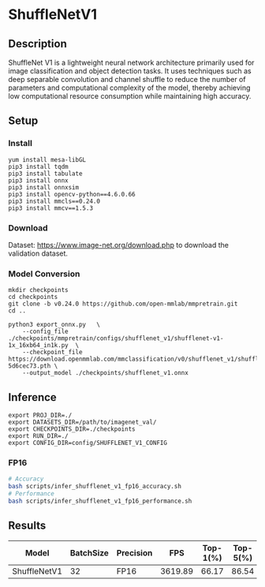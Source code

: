 # ShuffleNetV1

## Description
ShuffleNet V1 is a lightweight neural network architecture primarily used for image classification and object detection tasks. 
It uses techniques such as deep separable convolution and channel shuffle to reduce the number of parameters and computational complexity of the model, thereby achieving low computational resource consumption while maintaining high accuracy.

## Setup

### Install 
```
yum install mesa-libGL
pip3 install tqdm
pip3 install tabulate
pip3 install onnx
pip3 install onnxsim
pip3 install opencv-python==4.6.0.66
pip3 install mmcls==0.24.0
pip3 install mmcv==1.5.3
```
### Download 

Dataset: https://www.image-net.org/download.php to download the validation dataset.

### Model Conversion 
```
mkdir checkpoints 
cd checkpoints
git clone -b v0.24.0 https://github.com/open-mmlab/mmpretrain.git
cd ..

python3 export_onnx.py   \
    --config_file ./checkpoints/mmpretrain/configs/shufflenet_v1/shufflenet-v1-1x_16xb64_in1k.py  \
    --checkpoint_file  https://download.openmmlab.com/mmclassification/v0/shufflenet_v1/shufflenet_v1_batch1024_imagenet_20200804-5d6cec73.pth \
    --output_model ./checkpoints/shufflenet_v1.onnx
```

## Inference
```
export PROJ_DIR=./
export DATASETS_DIR=/path/to/imagenet_val/
export CHECKPOINTS_DIR=./checkpoints
export RUN_DIR=./
export CONFIG_DIR=config/SHUFFLENET_V1_CONFIG

```
### FP16

```bash
# Accuracy
bash scripts/infer_shufflenet_v1_fp16_accuracy.sh
# Performance
bash scripts/infer_shufflenet_v1_fp16_performance.sh
```

## Results
Model        |BatchSize  |Precision |FPS      |Top-1(%)  |Top-5(%)
-------------|-----------|----------|---------|----------|--------
ShuffleNetV1 |    32     |   FP16   | 3619.89 |  66.17   | 86.54

